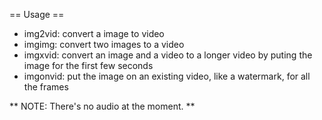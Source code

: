== Usage ==

* img2vid: convert a image to video
* imgimg: convert two images to a video
* imgxvid: convert an image and a video to a longer video by puting the image for the first few seconds
* imgonvid: put the image on an existing video, like a watermark, for all the frames

** NOTE: There's no audio at the moment. **
